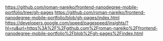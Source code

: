 https://github.com/roman-nareiko/frontend-nanodegree-mobile-portfolio/tree/gh-pages
https://github.com/roman-nareiko/frontend-nanodegree-mobile-portfolio/blob/gh-pages/index.html
https://developers.google.com/speed/pagespeed/insights/?hl=ru&url=https%3A%2F%2Fgithub.com%2Froman-nareiko%2Ffrontend-nanodegree-mobile-portfolio%2Fblob%2Fgh-pages%2Findex.html